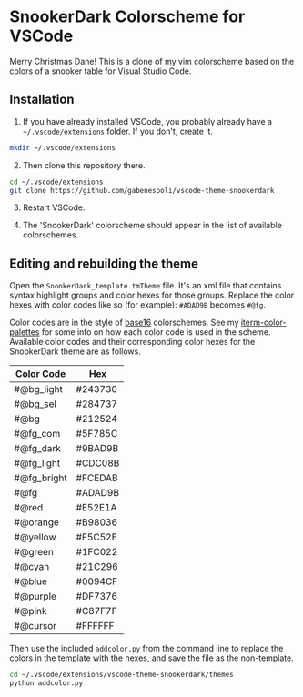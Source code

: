 # SnookerDark Colorscheme for VSCode

Merry Christmas Dane! This is a clone of my vim colorscheme based on the colors
of a snooker table for Visual Studio Code.

## Installation

1. If you have already installed VSCode, you probably already have a
   `~/.vscode/extensions` folder. If you don't, create it. 

```bash
mkdir ~/.vscode/extensions
```

2. Then clone this repository there.

```bash
cd ~/.vscode/extensions
git clone https://github.com/gabenespoli/vscode-theme-snookerdark
```

3. Restart VSCode.

4. The 'SnookerDark' colorscheme should appear in the list of available
   colorschemes.

## Editing and rebuilding the theme

Open the `SnookerDark_template.tmTheme` file. It's an xml file that contains
syntax highlight groups and color hexes for those groups. Replace the color
hexes with color codes like so (for example): `#ADAD9B` becomes `#@fg`.

Color codes are in the style of
[base16](https://github.com/chriskempson/base16) colorschemes. See my
[iterm-color-palettes](https://github.com/gabenespoli/iterm-color-palettes) for
some info on how each color code is used in the scheme. Available color codes
and their corresponding color hexes for the SnookerDark theme are as follows.

| Color Code  | Hex     |
| ----------- | ------- |
| #@bg_light  | #243730 |
| #@bg_sel    | #284737 |
| #@bg        | #212524 |
| #@fg_com    | #5F785C |
| #@fg_dark   | #9BAD9B |
| #@fg_light  | #CDC08B |
| #@fg_bright | #FCEDAB |
| #@fg        | #ADAD9B |
| #@red       | #E52E1A |
| #@orange    | #B98036 |
| #@yellow    | #F5C52E |
| #@green     | #1FC022 |
| #@cyan      | #21C296 |
| #@blue      | #0094CF |
| #@purple    | #DF7376 |
| #@pink      | #C87F7F |
| #@cursor    | #FFFFFF |

Then use the included `addcolor.py` from the command line to replace the colors
in the template with the hexes, and save the file as the non-template.

```bash
cd ~/.vscode/extensions/vscode-theme-snookerdark/themes
python addcolor.py
```
